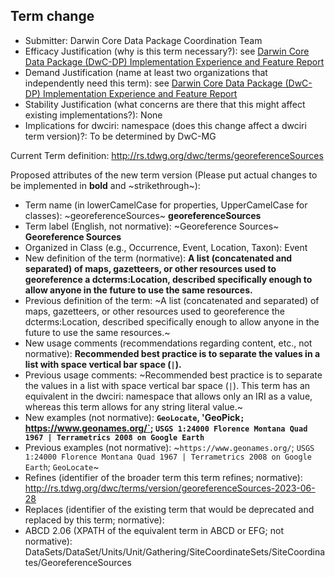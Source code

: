 ## Term change

* Submitter: Darwin Core Data Package Coordination Team
* Efficacy Justification (why is this term necessary?): see [Darwin Core Data Package (DwC-DP) Implementation Experience and Feature Report](https://gbif.github.io/dwc-dp/docs/dwc_dp_implementation_feature_reports.pdf)
* Demand Justification (name at least two organizations that independently need this term): see [Darwin Core Data Package (DwC-DP) Implementation Experience and Feature Report](https://gbif.github.io/dwc-dp/docs/dwc_dp_implementation_feature_reports.pdf)
* Stability Justification (what concerns are there that this might affect existing implementations?): None
* Implications for dwciri: namespace (does this change affect a dwciri term version)?: To be determined by DwC-MG

Current Term definition: http://rs.tdwg.org/dwc/terms/georeferenceSources

Proposed attributes of the new term version (Please put actual changes to be implemented in **bold** and ~strikethrough~):

* Term name (in lowerCamelCase for properties, UpperCamelCase for classes): ~georeferenceSources~ **georeferenceSources**
* Term label (English, not normative): ~Georeference Sources~ **Georeference Sources**
* Organized in Class (e.g., Occurrence, Event, Location, Taxon): Event
* New definition of the term (normative): **A list (concatenated and separated) of maps, gazetteers, or other resources used to georeference a dcterms:Location, described specifically enough to allow anyone in the future to use the same resources.**
* Previous definition of the term: ~A list (concatenated and separated) of maps, gazetteers, or other resources used to georeference the dcterms:Location, described specifically enough to allow anyone in the future to use the same resources.~
* New usage comments (recommendations regarding content, etc., not normative): **Recommended best practice is to separate the values in a list with space vertical bar space (` | `).** 
* Previous usage comments: ~Recommended best practice is to separate the values in a list with space vertical bar space (` | `). This term has an equivalent in the dwciri: namespace that allows only an IRI as a value, whereas this term allows for any string literal value.~
* New examples (not normative): **`GeoLocate`, 'GeoPick`; `https://www.geonames.org/`; `USGS 1:24000 Florence Montana Quad 1967 | Terrametrics 2008 on Google Earth`**
* Previous examples (not normative): ~`https://www.geonames.org/`; `USGS 1:24000 Florence Montana Quad 1967 | Terrametrics 2008 on Google Earth`; `GeoLocate`~
* Refines (identifier of the broader term this term refines; normative): http://rs.tdwg.org/dwc/terms/version/georeferenceSources-2023-06-28
* Replaces (identifier of the existing term that would be deprecated and replaced by this term; normative): 
* ABCD 2.06 (XPATH of the equivalent term in ABCD or EFG; not normative): DataSets/DataSet/Units/Unit/Gathering/SiteCoordinateSets/SiteCoordinates/GeoreferenceSources
